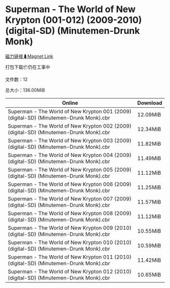 # Superman - The World of New Krypton (001-012) (2009-2010) (digital-SD) (Minutemen-Drunk Monk)

[磁力链接⬇Magnet Link](magnet:?xt=urn:btih:6b60d9cab13002693c2c089bda9cd8bc4a1e5825&dn=Superman%20-%20The%20World%20of%20New%20Krypton%20%28001-012%29%20%282009-2010%29%20%28digital-SD%29%20%28Minutemen-Drunk%20Monk%29)

打包下载📦仍在工事中

文件数：12

总大小：136.00MiB

Online | Download
--- | ---
Superman - The World of New Krypton 001 (2009) (digital-SD) (Minutemen-Drunk Monk).cbr | 12.09MiB
Superman - The World of New Krypton 002 (2009) (digital-SD) (Minutemen-Drunk Monk).cbr | 12.34MiB
Superman - The World of New Krypton 003 (2009) (digital-SD) (Minutemen-Drunk Monk).cbr | 11.82MiB
Superman - The World of New Krypton 004 (2009) (digital-SD) (Minutemen-Drunk Monk).cbr | 11.49MiB
Superman - The World of New Krypton 005 (2009) (digital-SD) (Minutemen-Drunk Monk).cbr | 11.12MiB
Superman - The World of New Krypton 006 (2009) (digital-SD) (Minutemen-Drunk Monk).cbr | 11.25MiB
Superman - The World of New Krypton 007 (2009) (digital-SD) (Minutemen-Drunk Monk).cbr | 11.57MiB
Superman - The World of New Krypton 008 (2009) (digital-SD) (Minutemen-Drunk Monk).cbr | 11.12MiB
Superman - The World of New Krypton 009 (2010) (digital-SD) (Minutemen-Drunk Monk).cbr | 10.55MiB
Superman - The World of New Krypton 010 (2010) (digital-SD) (Minutemen-Drunk Monk).cbr | 10.59MiB
Superman - The World of New Krypton 011 (2010) (digital-SD) (Minutemen-Drunk Monk).cbr | 11.42MiB
Superman - The World of New Krypton 012 (2010) (digital-SD) (Minutemen-Drunk Monk).cbr | 10.65MiB